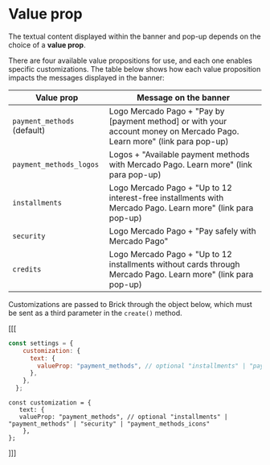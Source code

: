 # Value prop

The textual content displayed within the banner and pop-up depends on the choice of a **value prop**.

There are four available value propositions for use, and each one enables specific customizations. The table below shows how each value proposition impacts the messages displayed in the banner:

| Value prop | Message on the banner|
|---|---|
|`payment_methods` (default)| Logo Mercado Pago + "Pay by [payment method] or with your account money on Mercado Pago. Learn more" (link para pop-up)|
|`payment_methods_logos`|Logos + "Available payment methods with Mercado Pago. Learn more" (link para pop-up)|
|`installments`|Logo Mercado Pago + "Up to 12 interest-free installments with Mercado Pago. Learn more" (link para pop-up)|
|`security`|Logo Mercado Pago + "Pay safely with Mercado Pago"|
|`credits`|Logo Mercado Pago + "Up to 12 installments without cards through Mercado Pago. Learn more" (link para pop-up)|

Customizations are passed to Brick through the object below, which must be sent as a third parameter in the `create()` method.

[[[
```javascript
const settings = {
    customization: {
      text: {
        valueProp: "payment_methods", // optional "installments" | "payment_methods" | "security" | "payment_methods_icons"
      },
    },
  };
```
```react-jsx
const customization = {
   text: {
   valueProp: "payment_methods", // optional "installments" | "payment_methods" | "security" | "payment_methods_icons"
    },
};
```
]]]